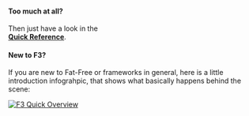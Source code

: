 #### Too much at all?
Then just have a look in the<br> [**Quick Reference**](quick-reference).

#### New to F3?
If you are new to Fat-Free or frameworks in general, here is a little introduction infograhpic, that shows what basically happens behind the scene:

[ ![F3 Quick Overview](gui/img/f3intro_thumb.png) ](gui/img/f3intro.png)
